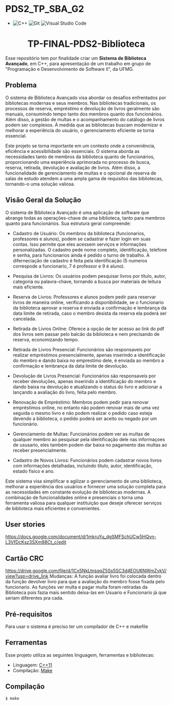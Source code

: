 # PDS2_TP_SBA_G2


-  ![C++](https://img.shields.io/badge/c++-%2300599C.svg?style=for-the-badge&logo=c%2B%2B&logoColor=white)
 ![Git](https://img.shields.io/badge/git-%23F05033.svg?style=for-the-badge&logo=git&logoColor=white)
 ![Visual Studio Code](https://img.shields.io/badge/Visual%20Studio%20Code-0078d7.svg?style=for-the-badge&logo=visual-studio-code&logoColor=white)
<h1 align="center"> TP-FINAL-PDS2-Biblioteca </h1>

  Esse repositório tem por finalidade criar um **Sistema de Biblioteca Avançado**, em C++, para apresentação de um trabalho em grupo de "Programação e Desenvolvimento de Software II", da UFMG.

## Problema
  O sistema de Biblioteca Avançado visa abordar os desafios enfrentados por bibliotecas modernas e seus membros. Nas bibliotecas tradicionais, os processos de reserva, empréstimo e devolução de livros geralmente são manuais, consumindo tempo tanto dos membros quanto dos funcionários. Além disso, a gestão de multas e o acompanhamento do catálogo de livros podem ser complexos. À medida que as bibliotecas buscam modernizar e melhorar a experiência do usuário, o gerenciamento eficiente se torna essencial.

  Este projeto se torna importante em um contexto onde a conveniência, eficiência e acessibilidade são essenciais. O sistema aborda as necessidades tanto de membros da biblioteca quanto de funcionários, proporcionando uma experiência aprimorada no processo de busca, reserva, retirada, devolução e avaliação de livros. Além disso, a funcionalidade de gerenciamento de multas e o opcional de reserva de salas de estudo atendem a uma ampla gama de requisitos das bibliotecas, tornando-o uma solução valiosa.

## Visão Geral da Solução

O sistema de Biblioteca Avançado é uma aplicação de software que abrange todas as operações-chave de uma biblioteca, tanto para membros quanto para funcionários. Sua estrutura geral compreende:

* Cadastro de Usuário: Os membros da biblioteca (funcionarios, professores e alunos), podem se cadastrar e fazer login em suas contas. Isso permite que eles acessem serviços e informações personalizadas. O cadastro pede nome completo, identificação, telefone e senha, para funcionarios ainda é pedido o turno de trabalho. A diferneciação de cadastro é feita pela identificação (5 numeros correspode a funcionario, 7 é professor e 9 é aluno).

* Pesquisa de Livros: Os usuários podem pesquisar livros por título, autor, categoria ou palavra-chave, tornando a busca por materiais de leitura mais eficiente.

* Reserva de Livros: Professores e alunos podem pedir para reservar livros de maneira online, verificando a disponibilidade, se o funcionario da biblioteca aprovar a reserva é enviada a confirmação e lembrança da data limite de retirada, caso o membro desista da reserva ela poderá ser cancelada.

* Retirada de Livros Online: Oferece a opção de ter acesso ao link do pdf dos livros sem passar pelo balcão da biblioteca e nem precisando de reserva, economizando tempo.

* Retirada de Livros Presencial: Funcionários são responsaveis por realizar empréstimos presencialmente, apenas inserindo a identificação do membro e dando baixa no emprestimo dele, é enviada ao membro a confirmação e lembrança da data limite de devolução.

* Devolução de Livros Presencial: Funcionários são responsaveis por receber devoluções, apenas inserindo a identificação do membro e dando baixa na devolução e atualizando o status do livro e adicionar a lançando a avaliação do livro, feita pelo membro.

* Renovação de Empréstimo: Membros podem pedir para renovar empréstimos online, no entanto não podem renovar mais de uma vez seguida o mesmo livro e não podem realizar o pedido caso esteja devendo a biblioteca, o pedido poderá ser aceito ou negado por um funcionário.

* Gerenciamento de Multas: Funcionários podem ver as multas de qualquer membro ao pesquisar pela identificação dele nas informaçoes de ususario, eles também podem dar baixa no pagamento das multas ao receber presencialmente.

* Cadastro de Novos Livros: Funcionários podem cadastrar novos livros com informações detalhadas, incluindo título, autor, identificação, estado fisico e ano.

Este sistema visa simplificar e agilizar o gerenciamento de uma biblioteca, melhorar a experiência dos usuários e fornecer uma solução completa para as necessidades em constante evolução de bibliotecas modernas. A combinação de funcionalidades online e presenciais o torna uma ferramenta valiosa para qualquer instituição que deseje oferecer serviços de biblioteca mais eficientes e convenientes.

## User stories
 
 https://docs.google.com/document/d/1mkruYu_dgSMFSchUCw5HQvn-L3VfDcKsz3SXm98Ct_c/edit

## Cartão CRC

https://drive.google.com/file/d/1Cx5NkLtnsqqZ5Ss5SC3d4EOU6NWmZykV/view?usp=drive_link
Mudanças:
A função avaliar livro foi colocada dentro da função devolver livro para que a avaliação do membro fosse fixada pelo funcionario.
As funções ver multa e pagar multa foram retiradas da Biblioteca pois fazia mais sentido deixa-las em Usuario e Funcionario já que seriam diferentes pra cada.

 ## Pré-requisitos
  Para usar o sistema é preciso ter um compilador de C++ e makefile
  ## **Ferramentas**

Esse projeto utiliza as seguintes linguagem, ferramentas e bibliotecas:

* Linguagem: [C++11](https://cplusplus.com/doc/)
* Compilação: [Make](https://www.gnu.org/software/make/)

## **Compilação**

```bash
$ make
```




  


